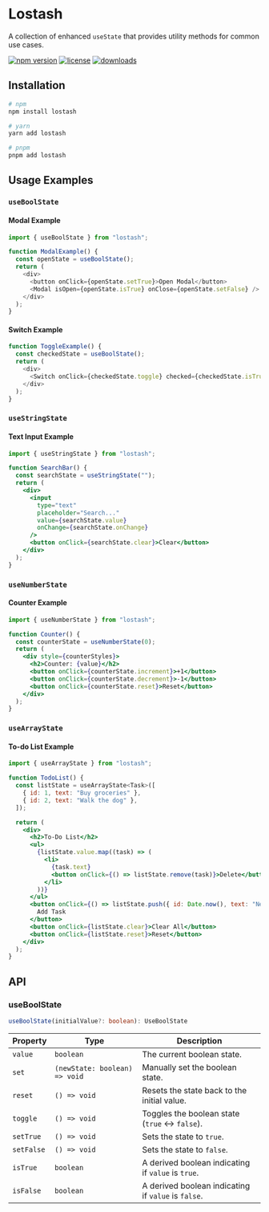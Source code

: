 # Lostash

A collection of enhanced `useState` that provides utility methods for common use cases. 

[![npm version](https://img.shields.io/npm/v/lostash)](https://www.npmjs.com/package/lostash)
[![license](https://img.shields.io/npm/l/lostash)](LICENSE)
[![downloads](https://img.shields.io/npm/dt/lostash)](https://www.npmjs.com/package/lostash)

## Installation

```sh
# npm
npm install lostash

# yarn
yarn add lostash

# pnpm
pnpm add lostash
```

## Usage Examples

### `useBoolState`

#### Modal Example
```typescript
import { useBoolState } from "lostash";

function ModalExample() {
  const openState = useBoolState();
  return (
    <div>
      <button onClick={openState.setTrue}>Open Modal</button>
      <Modal isOpen={openState.isTrue} onClose={openState.setFalse} />
    </div>
  );
}
```

#### Switch Example

```typescript
function ToggleExample() {
  const checkedState = useBoolState();
  return (
    <div>
      <Switch onClick={checkedState.toggle} checked={checkedState.isTrue} />
    </div>
  );
}
```

### `useStringState`

#### Text Input Example

```jsx
import { useStringState } from "lostash";

function SearchBar() {
  const searchState = useStringState("");
  return (
    <div>
      <input
        type="text"
        placeholder="Search..."
        value={searchState.value}
        onChange={searchState.onChange}
      />
      <button onClick={searchState.clear}>Clear</button>
    </div>
  );
}
```

### `useNumberState`

#### Counter Example

```jsx
import { useNumberState } from "lostash";

function Counter() {
  const counterState = useNumberState(0);
  return (
    <div style={counterStyles}>
      <h2>Counter: {value}</h2>
      <button onClick={counterState.increment}>+1</button>
      <button onClick={counterState.decrement}>-1</button>
      <button onClick={counterState.reset}>Reset</button>
    </div>
  );
}
```

### `useArrayState`

#### To-do List Example

```jsx
import { useArrayState } from "lostash";

function TodoList() {
  const listState = useArrayState<Task>([
    { id: 1, text: "Buy groceries" },
    { id: 2, text: "Walk the dog" },
  ]);

  return (
    <div>
      <h2>To-Do List</h2>
      <ul>
        {listState.value.map((task) => (
          <li>
            {task.text}
            <button onClick={() => listState.remove(task)}>Delete</button>
          </li>
        ))}
      </ul>
      <button onClick={() => listState.push({ id: Date.now(), text: "New Task" })}>
        Add Task
      </button>
      <button onClick={listState.clear}>Clear All</button>
      <button onClick={listState.reset}>Reset</button>
    </div>
  );
}
```

## API

### useBoolState
```ts
useBoolState(initialValue?: boolean): UseBoolState
```
| Property    | Type       | Description |
|------------|-----------|-------------|
| `value`    | `boolean` | The current boolean state. |
| `set`      | `(newState: boolean) => void` | Manually set the boolean state. |
| `reset`    | `() => void` | Resets the state back to the initial value. |
| `toggle`   | `() => void` | Toggles the boolean state (`true` ↔ `false`). |
| `setTrue`  | `() => void` | Sets the state to `true`. |
| `setFalse` | `() => void` | Sets the state to `false`. |
| `isTrue`   | `boolean` | A derived boolean indicating if `value` is `true`. |
| `isFalse`  | `boolean` | A derived boolean indicating if `value` is `false`. |
